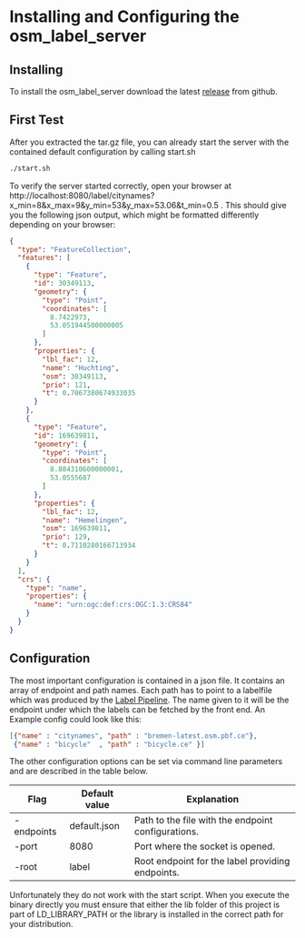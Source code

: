 # Installing and Configuring the osm_label_server

## Installing

To install the osm_label_server download the latest
[release](https://github.com/trump-fmi/osm_label_server/releases) from
github. 

## First Test

After you extracted the tar.gz file, you can already start the
server with the contained default configuration by calling start.sh

```sh
./start.sh
```

To verify the server started correctly, open your browser at
http://localhost:8080/label/citynames?x_min=8&x_max=9&y_min=53&y_max=53.06&t_min=0.5
. This should give you the following json output, which might be
formatted differently depending on your browser:

``` json
{
  "type": "FeatureCollection",
  "features": [
    {
      "type": "Feature",
      "id": 30349113,
      "geometry": {
        "type": "Point",
        "coordinates": [
          8.7422973,
          53.051944500000005
        ]
      },
      "properties": {
        "lbl_fac": 12,
        "name": "Huchting",
        "osm": 30349113,
        "prio": 121,
        "t": 0.7067380674933035
      }
    },
    {
      "type": "Feature",
      "id": 169639811,
      "geometry": {
        "type": "Point",
        "coordinates": [
          8.884310600000001,
          53.0555687
        ]
      },
      "properties": {
        "lbl_fac": 12,
        "name": "Hemelingen",
        "osm": 169639811,
        "prio": 129,
        "t": 0.7110280166713934
      }
    }
  ],
  "crs": {
    "type": "name",
    "properties": {
      "name": "urn:ogc:def:crs:OGC:1.3:CRS84"
    }
  }
}
```

## Configuration

The most important configuration is contained in a json file. It
contains an array of endpoint and path names. Each path has to point
to a labelfile which was produced by the [Label
Pipeline](#/guide/label-pipeline). The name given to it will be the
endpoint under which the labels can be fetched by the front end.  An
Example config could look like this:

``` json
[{"name" : "citynames", "path" : "bremen-latest.osm.pbf.ce"},
 {"name" : "bicycle"  , "path" : "bicycle.ce" }]
```


The other configuration options can be set via command line parameters
and are described in the table below.

| Flag       | Default value | Explanation                                        |
|------------|---------------|----------------------------------------------------|
| -endpoints | default.json  | Path to the file with the endpoint configurations. |
| -port      | 8080          | Port where the socket is opened.                   |
| -root      | label         | Root endpoint for the label providing endpoints.   |

Unfortunately they do not work with the start script. When you execute
the binary directly you must ensure that either the lib folder of this
project is part of LD_LIBRARY_PATH or the library is installed in the
correct path for your distribution.

